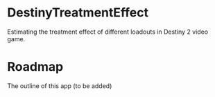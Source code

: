 # DestinyTreatmentEffect
Estimating the treatment effect of different loadouts in Destiny 2 video game.

# Roadmap
The outline of this app (to be added)
